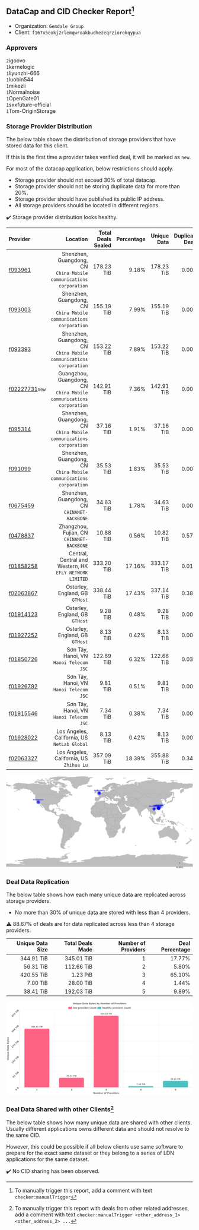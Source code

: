 ## DataCap and CID Checker Report[^1]
 - Organization: `Gemdale Group`
 - Client: `f167x5eokj2rlemqwroakbudhezeqrziorokqypua`
### Approvers
`2`igoovo<br/>`1`kernelogic<br/>`1`liyunzhi-666<br/>`1`luobin544<br/>`1`mikezli<br/>`1`Normalnoise<br/>`1`OpenGate01<br/>`1`sxxfuture-official<br/>`1`Tom-OriginStorage

### Storage Provider Distribution
The below table shows the distribution of storage providers that have stored data for this client.

If this is the first time a provider takes verified deal, it will be marked as `new`.

For most of the datacap application, below restrictions should apply.
 - Storage provider should not exceed 30% of total datacap.
 - Storage provider should not be storing duplicate data for more than 20%.
 - Storage provider should have published its public IP address.
 - All storage providers should be located in different regions.

✔️ Storage provider distribution looks healthy.

| Provider                                                    |                                                               Location | Total Deals Sealed | Percentage | Unique Data | Duplicate Deals |
| :---------------------------------------------------------- | ---------------------------------------------------------------------: | -----------------: | ---------: | ----------: | --------------: |
| [f093961](https://filfox.info/en/address/f093961)           |  Shenzhen, Guangdong, CN<br/>`China Mobile communications corporation` |         178.23 TiB |      9.18% |  178.23 TiB |           0.00% |
| [f093003](https://filfox.info/en/address/f093003)           |  Shenzhen, Guangdong, CN<br/>`China Mobile communications corporation` |         155.19 TiB |      7.99% |  155.19 TiB |           0.00% |
| [f093393](https://filfox.info/en/address/f093393)           |  Shenzhen, Guangdong, CN<br/>`China Mobile communications corporation` |         153.22 TiB |      7.89% |  153.22 TiB |           0.00% |
| [f02227731](https://filfox.info/en/address/f02227731)`new`  | Guangzhou, Guangdong, CN<br/>`China Mobile communications corporation` |         142.91 TiB |      7.36% |  142.91 TiB |           0.00% |
| [f095314](https://filfox.info/en/address/f095314)           |  Shenzhen, Guangdong, CN<br/>`China Mobile communications corporation` |          37.16 TiB |      1.91% |   37.16 TiB |           0.00% |
| [f091099](https://filfox.info/en/address/f091099)           |  Shenzhen, Guangdong, CN<br/>`China Mobile communications corporation` |          35.53 TiB |      1.83% |   35.53 TiB |           0.00% |
| [f0675459](https://filfox.info/en/address/f0675459)         |                        Shenzhen, Guangdong, CN<br/>`CHINANET-BACKBONE` |          34.63 TiB |      1.78% |   34.63 TiB |           0.00% |
| [f0478837](https://filfox.info/en/address/f0478837)         |                          Zhangzhou, Fujian, CN<br/>`CHINANET-BACKBONE` |          10.88 TiB |      0.56% |   10.82 TiB |           0.57% |
| [f01858258](https://filfox.info/en/address/f01858258)       |            Central, Central and Western, HK<br/>`EFLY NETWORK LIMITED` |         333.20 TiB |     17.16% |  333.17 TiB |           0.01% |
| [f02063867](https://filfox.info/en/address/f02063867)       |                                     Osterley, England, GB<br/>`GTHost` |         338.44 TiB |     17.43% |  337.14 TiB |           0.38% |
| [f01914123](https://filfox.info/en/address/f01914123)       |                                     Osterley, England, GB<br/>`GTHost` |           9.28 TiB |      0.48% |    9.28 TiB |           0.00% |
| [f01927252](https://filfox.info/en/address/f01927252)       |                                     Osterley, England, GB<br/>`GTHost` |           8.13 TiB |      0.42% |    8.13 TiB |           0.00% |
| [f01850726](https://filfox.info/en/address/f01850726)       |                             Sơn Tây, Hanoi, VN<br/>`Hanoi Telecom JSC` |         122.69 TiB |      6.32% |  122.66 TiB |           0.03% |
| [f01926792](https://filfox.info/en/address/f01926792)       |                             Sơn Tây, Hanoi, VN<br/>`Hanoi Telecom JSC` |           9.81 TiB |      0.51% |    9.81 TiB |           0.00% |
| [f01915546](https://filfox.info/en/address/f01915546)       |                             Sơn Tây, Hanoi, VN<br/>`Hanoi Telecom JSC` |           7.34 TiB |      0.38% |    7.34 TiB |           0.00% |
| [f01928022](https://filfox.info/en/address/f01928022)       |                        Los Angeles, California, US<br/>`NetLab Global` |           8.13 TiB |      0.42% |    8.13 TiB |           0.00% |
| [f02063327](https://filfox.info/en/address/f02063327)       |                            Los Angeles, California, US<br/>`Zhihua Lu` |         357.09 TiB |     18.39% |  355.88 TiB |           0.34% |

<img src="https://raw.githubusercontent.com/data-preservation-programs/filplus-checker-assets/main/filecoin-project/filecoin-plus-large-datasets/issues/1000/1690018123701.png"/>

### Deal Data Replication
The below table shows how each many unique data are replicated across storage providers.

- No more than 30% of unique data are stored with less than 4 providers.

⚠️ 88.67% of deals are for data replicated across less than 4 storage providers.

| Unique Data Size | Total Deals Made | Number of Providers | Deal Percentage |
| ---------------: | ---------------: | ------------------: | --------------: |
|       344.91 TiB |       345.01 TiB |                   1 |          17.77% |
|        56.31 TiB |       112.66 TiB |                   2 |           5.80% |
|       420.55 TiB |         1.23 PiB |                   3 |          65.10% |
|         7.00 TiB |        28.00 TiB |                   4 |           1.44% |
|        38.41 TiB |       192.03 TiB |                   5 |           9.89% |

<img src="https://raw.githubusercontent.com/data-preservation-programs/filplus-checker-assets/main/filecoin-project/filecoin-plus-large-datasets/issues/1000/1690018124341.png"/>

### Deal Data Shared with other Clients[^3]
The below table shows how many unique data are shared with other clients.
Usually different applications owns different data and should not resolve to the same CID.

However, this could be possible if all below clients use same software to prepare for the exact same dataset or they belong to a series of LDN applications for the same dataset.

✔️ No CID sharing has been observed.

[^1]: To manually trigger this report, add a comment with text `checker:manualTrigger`

[^2]: Deals from those addresses are combined into this report as they are specified with `checker:manualTrigger`

[^3]: To manually trigger this report with deals from other related addresses, add a comment with text `checker:manualTrigger <other_address_1> <other_address_2> ...`
